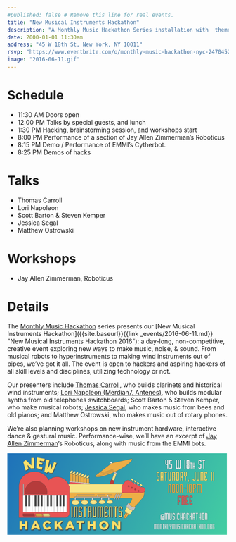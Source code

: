 ```yaml
---
#published: false # Remove this line for real events.
title: "New Musical Instruments Hackathon"
description: "A Monthly Music Hackathon Series installation with  theme 'new musical instruments'."
date: 2000-01-01 11:30am
address: "45 W 18th St, New York, NY 10011"
rsvp: "https://www.eventbrite.com/o/monthly-music-hackathon-nyc-2470452960" 
image: "2016-06-11.gif"
---
```


# Schedule

- 11:30 AM Doors open
- 12:00 PM Talks by special guests, and lunch
- 1:30 PM Hacking, brainstorming session, and workshops start
- 8:00 PM Performance of a section of Jay Allen Zimmerman’s Roboticus
- 8:15 PM Demo / Performance of EMMI’s Cytherbot.
- 8:25 PM Demos of hacks

# Talks

- Thomas Carroll
- Lori Napoleon
- Scott Barton & Steven Kemper
- Jessica Segal
- Matthew Ostrowski

# Workshops

- Jay Allen Zimmerman, Roboticus

# Details
The [Monthly Music Hackathon]({{site.baseurl}}) series presents our [New Musical Instruments Hackathon]({{site.baseurl}}{{link _events/2016-06-11.md}} "New Musical Instruments Hackathon 2016"):  a day-long, non-competitive, creative event exploring new ways to make music, noise, & sound.  From musical robots to hyperinstruments to making wind instruments out of pipes, we’ve got it all. The event is open to hackers and aspiring hackers of all skill levels and disciplines, utilizing technology or not.

Our presenters include [Thomas Carroll](http://www.carrollclarinet.com/ "Thomas Carroll"), who builds clarinets and historical wind instruments; [Lori Napoleon (Merdian7, Antenes)](http://meridian7.net/ "Lori Napoleon"), who builds modular synths from old telephones switchboards; Scott Barton & Steven Kemper, who make musical robots; [Jessica Segal](http://www.jessicasegall.com/ "Jessica Segal"), who makes music from bees and old pianos; and Matthew Ostrowski, who makes music out of rotary phones.

We’re also planning workshops on new instrument hardware, interactive dance & gestural music. Performance-wise, we’ll have an excerpt of [Jay Allen Zimmerman](http://www.musicbyjaz.com "Jay Allen Zimmerman")’s Roboticus, along with music from the EMMI bots.

![2016 New Music Instruments Hackathon](/assets/events/2016-06-11.png)
